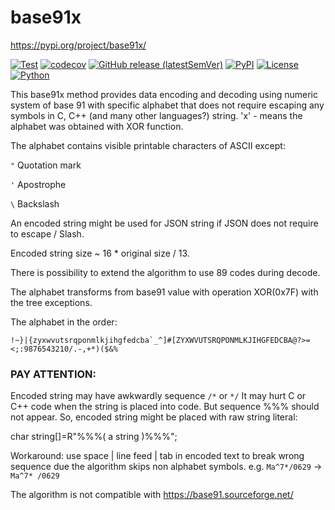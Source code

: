 # base91x
https://pypi.org/project/base91x/


[![Test](https://github.com/babenek/base91x/actions/workflows/main.yml/badge.svg)](https://github.com/babenek/base91x/actions/workflows/main.yml)
[![codecov](https://codecov.io/gh/babenek/base91x/branch/master/graph/badge.svg)](https://codecov.io/gh/babenek/base91x)
[![GitHub release (latestSemVer)](https://img.shields.io/github/v/release/babenek/base91x)](https://github.com/babenek/base91x/releases)
[![PyPI](https://img.shields.io/pypi/v/base91x)](https://pypi.org/project/base91x/)
[![License](https://img.shields.io/badge/licence-MIT-green.svg?style=flat)](LICENSE)
[![Python](https://img.shields.io/pypi/pyversions/base91x.svg)](https://badge.fury.io/py/base91x)

This base91x method provides data encoding and decoding 
using numeric system of base 91 with specific alphabet that does not require
escaping any symbols in C, C++ (and many other languages?) string.
'x' - means the alphabet was obtained with XOR function.


The alphabet contains visible printable characters of ASCII except:

`"` Quotation mark

`'` Apostrophe

`\` Backslash

An encoded string might be used for JSON string if JSON does not require to escape / Slash.

Encoded string size ~ 16 * original size / 13.

There is possibility to extend the algorithm to use 89 codes during decode.

The alphabet transforms from base91 value with operation XOR(0x7F) with the tree exceptions.

The alphabet in the order:

```
!~}|{zyxwvutsrqponmlkjihgfedcba`_^]#[ZYXWVUTSRQPONMLKJIHGFEDCBA@?>=<;:9876543210/.-,+*)($&%
```

### PAY ATTENTION:
Encoded string may have awkwardly sequence ``/*`` or ``*/``
It may hurt C or C++ code when the string is placed into code.
But sequence %%% should not appear. So, encoded string might be placed with raw string literal:

char string[]=R"%%%( a string )%%%";

Workaround: use space | line feed | tab in encoded text to break wrong sequence due the algorithm skips non alphabet symbols.
e.g. ``Ma^7*/0629`` -> ``Ma^7* /0629``

The algorithm is not compatible with https://base91.sourceforge.net/
